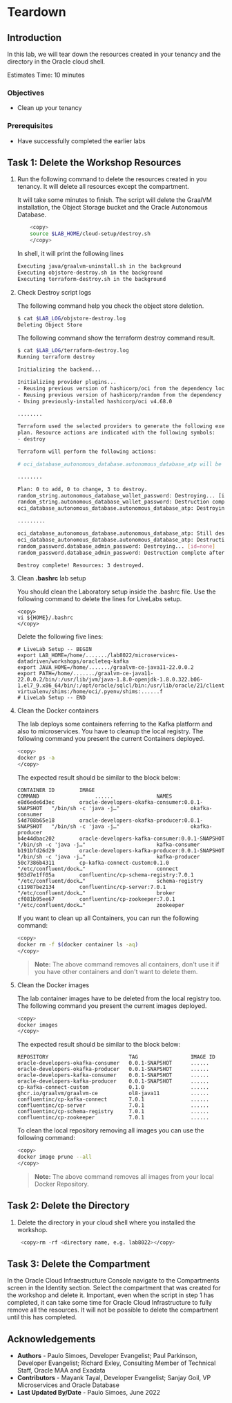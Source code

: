 # Teardown

## Introduction

In this lab, we will tear down the resources created in your tenancy and the directory in the Oracle cloud shell.

Estimates Time: 10 minutes

### Objectives

- Clean up your tenancy

### Prerequisites

- Have successfully completed the earlier labs

## **Task 1:** Delete the Workshop Resources

1. Run the following command to delete the resources created in you tenancy. It will delete all resources except the compartment.

    It will take some minutes to finish. The script will delete the GraalVM installation, the Object Storage bucket and the Oracle Autonomous Database.

    ```bash
        <copy>
        source $LAB_HOME/cloud-setup/destroy.sh
        </copy>
    ```

    In shell, it will print the following lines

    ```bash
    Executing java/graalvm-uninstall.sh in the background
    Executing objstore-destroy.sh in the background
    Executing terraform-destroy.sh in the background
    ```

2. Check Destroy script logs

    The following command help you check the object store deletion.

    ```bash
    $ cat $LAB_LOG/objstore-destroy.log 
    Deleting Object Store
    ```

    The following command show the terraform destroy command result.

    ```bash
    $ cat $LAB_LOG/terraform-destroy.log 
    Running terraform destroy

    Initializing the backend...

    Initializing provider plugins...
    - Reusing previous version of hashicorp/oci from the dependency lock file
    - Reusing previous version of hashicorp/random from the dependency lock file
    - Using previously-installed hashicorp/oci v4.68.0

    ........

    Terraform used the selected providers to generate the following execution
    plan. Resource actions are indicated with the following symbols:
    - destroy

    Terraform will perform the following actions:

    # oci_database_autonomous_database.autonomous_database_atp will be destroyed

    ........

    Plan: 0 to add, 0 to change, 3 to destroy.
    random_string.autonomous_database_wallet_password: Destroying... [id=6[H_fZKsDX88A&tK]
    random_string.autonomous_database_wallet_password: Destruction complete after 0s
    oci_database_autonomous_database.autonomous_database_atp: Destroying... [id=ocid1.autonomousdatabase.oc1.iad.....m4iaq]

    .........

    oci_database_autonomous_database.autonomous_database_atp: Still destroying... [id=ocid1.autonomousdatabase.oc1.iad.....m4iaq, 1m50s elapsed]
    oci_database_autonomous_database.autonomous_database_atp: Destruction complete after 1m52s
    random_password.database_admin_password: Destroying... [id=none]
    random_password.database_admin_password: Destruction complete after 0s

    Destroy complete! Resources: 3 destroyed.

    ```

3. Clean **.bashrc** lab setup

    You should clean the Laboratory setup inside the .bashrc file. Use the following command to delete the lines for LiveLabs setup.

    ```shell
    <copy>
    vi ${HOME}/.bashrc
    </copy>
    ```

    Delete the following five lines:

    ```text
    # LiveLab Setup -- BEGIN
    export LAB_HOME=/home/......./lab8022/microservices-datadriven/workshops/oracleteq-kafka
    export JAVA_HOME=/home/......./graalvm-ce-java11-22.0.0.2
    export PATH=/home/......./graalvm-ce-java11-22.0.0.2/bin/:/usr/lib/jvm/java-1.8.0-openjdk-1.8.0.322.b06-1.el7_9.x86_64/bin/:/opt/oracle/sqlcl/bin:/usr/lib/oracle/21/client64/bin/:/home/oci/.pyenv/plugins/pyenv-virtualenv/shims:/home/oci/.pyenv/shims:......f
    # LiveLab Setup -- END
    ```

4. Clean the Docker containers

    The lab deploys some containers referring to the Kafka platform and also to microservices. You have to cleanup the local registry. The following command you present the current Containers deployed.

    ```bash
    <copy>
    docker ps -a
    </copy>
    ```

    The expected result should be similar to the block below:

    ```shell
    CONTAINER ID        IMAGE                                              COMMAND                  ......              NAMES
    e8d6ede6d3ec        oracle-developers-okafka-consumer:0.0.1-SNAPSHOT   "/bin/sh -c 'java -j…"                       okafka-consumer
    54d708b65e18        oracle-developers-okafka-producer:0.0.1-SNAPSHOT   "/bin/sh -c 'java -j…"                       okafka-producer
    b4e44dbac202        oracle-developers-kafka-consumer:0.0.1-SNAPSHOT    "/bin/sh -c 'java -j…"                       kafka-consumer
    b191bfd26d29        oracle-developers-kafka-producer:0.0.1-SNAPSHOT    "/bin/sh -c 'java -j…"                       kafka-producer
    50c7386b4311        cp-kafka-connect-custom:0.1.0                      "/etc/confluent/dock…"                       connect
    983d7e1ff05a        confluentinc/cp-schema-registry:7.0.1              "/etc/confluent/dock…"                       schema-registry
    c11987be2134        confluentinc/cp-server:7.0.1                       "/etc/confluent/dock…"                       broker
    cf081b95ee67        confluentinc/cp-zookeeper:7.0.1                    "/etc/confluent/dock…"                       zookeeper
    ```

    If you want to clean up all Containers, you can run the following command:

    ```bash
    <copy>
    docker rm -f $(docker container ls -aq)
    </copy>
    ```

    >**Note:** The above command removes all containers, don't use it if you have other containers and don't want to delete them.

5. Clean the Docker images

    The lab container images have to be deleted from the local registry too. The following command you present the current images deployed.

    ```bash
    <copy>
    docker images
    </copy>
    ```

    The expected result should be similar to the block below:

    ```shell
    REPOSITORY                          TAG                 IMAGE ID
    oracle-developers-okafka-consumer   0.0.1-SNAPSHOT      ......
    oracle-developers-okafka-producer   0.0.1-SNAPSHOT      ......
    oracle-developers-kafka-consumer    0.0.1-SNAPSHOT      ......
    oracle-developers-kafka-producer    0.0.1-SNAPSHOT      ......
    cp-kafka-connect-custom             0.1.0               ......
    ghcr.io/graalvm/graalvm-ce          ol8-java11          ......
    confluentinc/cp-kafka-connect       7.0.1               ......
    confluentinc/cp-server              7.0.1               ......
    confluentinc/cp-schema-registry     7.0.1               ......
    confluentinc/cp-zookeeper           7.0.1               ......
    ```

    To clean the local repository removing all images you can use the following command:

    ```bash
    <copy>
    docker image prune --all
    </copy>
    ```

    >**Note:** The above command removes all images from your local Docker Repository.

## **Task 2:** Delete the Directory

1. Delete the directory in your cloud shell where you installed the workshop.

    ```bash
     <copy>rm -rf <directory name, e.g. lab8022></copy>
    ```

## **Task 3:** Delete the Compartment

In the Oracle Cloud Infraestructure Console navigate to the Compartments screen in the Identity section. Select the compartment that was created for the workshop and delete it. Important, even when the script in step 1 has completed, it can take some time for Oracle Cloud Infrastructure to fully remove all the resources. It will not be possible to delete the compartment until this has completed.

## Acknowledgements

- **Authors** - Paulo Simoes, Developer Evangelist; Paul Parkinson, Developer Evangelist; Richard Exley, Consulting Member of Technical Staff, Oracle MAA and Exadata
- **Contributors** - Mayank Tayal, Developer Evangelist; Sanjay Goil, VP Microservices and Oracle Database
- **Last Updated By/Date** - Paulo Simoes, June 2022
